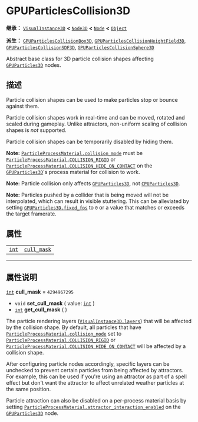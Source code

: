 <!-- ⚠ 请勿编辑本文件 ⚠ -->
<!-- 本文档使用脚本从 WeDot 引擎源码仓库生成。 -->
<!-- 生成脚本：https://github.com/WeDot-Engine/WeDot/tree/master/doc/tools/make_md.py； -->
<!-- 原文件：https://github.com/WeDot-Engine/WeDot/tree/master/doc/classes/GPUParticlesCollision3D.xml。 -->

<div id="_class_gpuparticlescollision3d"></div>

# GPUParticlesCollision3D

**继承：** [`VisualInstance3D`](class_visualinstance3d.md) **<** [`Node3D`](class_node3d.md) **<** [`Node`](class_node.md) **<** [`Object`](class_object.md)

**派生：** [`GPUParticlesCollisionBox3D`](class_gpuparticlescollisionbox3d.md), [`GPUParticlesCollisionHeightField3D`](class_gpuparticlescollisionheightfield3d.md), [`GPUParticlesCollisionSDF3D`](class_gpuparticlescollisionsdf3d.md), [`GPUParticlesCollisionSphere3D`](class_gpuparticlescollisionsphere3d.md)

Abstract base class for 3D particle collision shapes affecting [`GPUParticles3D`](class_gpuparticles3d.md) nodes.

## 描述

Particle collision shapes can be used to make particles stop or bounce against them.

Particle collision shapes work in real-time and can be moved, rotated and scaled during gameplay. Unlike attractors, non-uniform scaling of collision shapes is *not* supported.

Particle collision shapes can be temporarily disabled by hiding them.

 **Note:** [`ParticleProcessMaterial.collision_mode`](class_particleprocessmaterial.md#class_particleprocessmaterial_property_collision_mode) must be [`ParticleProcessMaterial.COLLISION_RIGID`](class_particleprocessmaterial.md#class_particleprocessmaterial_constant_collision_rigid) or [`ParticleProcessMaterial.COLLISION_HIDE_ON_CONTACT`](class_particleprocessmaterial.md#class_particleprocessmaterial_constant_collision_hide_on_contact) on the [`GPUParticles3D`](class_gpuparticles3d.md)'s process material for collision to work.

 **Note:** Particle collision only affects [`GPUParticles3D`](class_gpuparticles3d.md), not [`CPUParticles3D`](class_cpuparticles3d.md).

 **Note:** Particles pushed by a collider that is being moved will not be interpolated, which can result in visible stuttering. This can be alleviated by setting [`GPUParticles3D.fixed_fps`](class_gpuparticles3d.md#class_gpuparticles3d_property_fixed_fps) to `0` or a value that matches or exceeds the target framerate.

## 属性

|||
|:-:|:--|
| [`int`](class_int.md) | [`cull_mask`](class_gpuparticlescollision3d.md#class_gpuparticlescollision3d_property_cull_mask) | ``4294967295`` |

<!-- rst-class:: classref-section-separator -->

---

## 属性说明

<div id="_class_gpuparticlescollision3d_property_cull_mask"></div>

[`int`](class_int.md) **cull_mask** = ``4294967295`` <div id="class_gpuparticlescollision3d_property_cull_mask"></div>

- `void` **set_cull_mask** ( value: [`int`](class_int.md) )
- [`int`](class_int.md) **get_cull_mask** ( )

The particle rendering layers ([`VisualInstance3D.layers`](class_visualinstance3d.md#class_visualinstance3d_property_layers)) that will be affected by the collision shape. By default, all particles that have [`ParticleProcessMaterial.collision_mode`](class_particleprocessmaterial.md#class_particleprocessmaterial_property_collision_mode) set to [`ParticleProcessMaterial.COLLISION_RIGID`](class_particleprocessmaterial.md#class_particleprocessmaterial_constant_collision_rigid) or [`ParticleProcessMaterial.COLLISION_HIDE_ON_CONTACT`](class_particleprocessmaterial.md#class_particleprocessmaterial_constant_collision_hide_on_contact) will be affected by a collision shape.

After configuring particle nodes accordingly, specific layers can be unchecked to prevent certain particles from being affected by attractors. For example, this can be used if you're using an attractor as part of a spell effect but don't want the attractor to affect unrelated weather particles at the same position.

Particle attraction can also be disabled on a per-process material basis by setting [`ParticleProcessMaterial.attractor_interaction_enabled`](class_particleprocessmaterial.md#class_particleprocessmaterial_property_attractor_interaction_enabled) on the [`GPUParticles3D`](class_gpuparticles3d.md) node.

[^virtual]: 本方法通常需要用户覆盖才能生效。
[^const]: 本方法无副作用，不会修改该实例的任何成员变量。
[^vararg]: 本方法除了能接受在此处描述的参数外，还能够继续接受任意数量的参数。
[^constructor]: 本方法用于构造某个类型。
[^static]: 调用本方法无需实例，可直接使用类名进行调用。
[^operator]: 本方法描述的是使用本类型作为左操作数的有效运算符。
[^bitfield]: 这个值是由下列位标志构成位掩码的整数。
[^void]: 无返回值。
